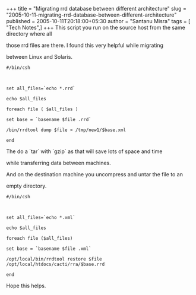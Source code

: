 +++
title = "Migrating rrd database between different architecture"
slug = "2005-10-11-migrating-rrd-database-between-different-architecture"
published = 2005-10-11T20:18:00+05:30
author = "Santanu Misra"
tags = [ "Tech Notes",]
+++
This script you run on the source host from the same directory where all
those rrd files are there. I found this very helpful while migrating
between Linux and Solaris.  

  

    #/bin/csh

    set all_files=`echo *.rrd`
    echo $all_files
    foreach file ( $all_files )
    set base = `basename $file .rrd`
    /bin/rrdtool dump $file > /tmp/new1/$base.xml
    end

  

  
The do a \`tar\` with \`gzip\` as that will save lots of space and time
while transferring data between machines.  

  
And on the destination machine you uncompress and untar the file to an
empty directory.  

    #/bin/csh

    set all_files=`echo *.xml`
    echo $all_files
    foreach file ($all_files)
    set base = `basename $file .xml`
    /opt/local/bin/rrdtool restore $file /opt/local/htdocs/cacti/rra/$base.rrd
    end

  

  
  
Hope this helps.

